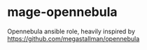 # mage-opennebula
Opennebula ansible role, heavily inspired by https://github.com/megastallman/opennebula
